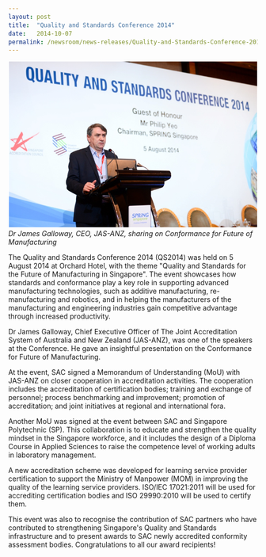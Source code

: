 ```yaml
---
layout: post
title:  "Quality and Standards Conference 2014"
date:   2014-10-07
permalink: /newsroom/news-releases/Quality-and-Standards-Conference-2014
---
```


![QS-2014-pic](/images/press-release/photos/QS-2014-pic.png)
*Dr James Galloway, CEO, JAS-ANZ, sharing on Conformance for Future of Manufacturing*

The Quality and Standards Conference 2014 (QS2014) was held on 5 August 2014 at Orchard Hotel, with the theme "Quality and Standards for the Future of Manufacturing in Singapore". The event showcases how standards and conformance play a key role in supporting advanced manufacturing technologies, such as additive manufacturing, re-manufacturing and robotics, and in helping the manufacturers of the manufacturing and engineering industries gain competitive advantage through increased productivity.
 
Dr James Galloway, Chief Executive Officer of The Joint Accreditation System of Australia and New Zealand (JAS-ANZ), was one of the speakers at the Conference. He gave an insightful presentation on the Conformance for Future of Manufacturing.
 
At the event, SAC signed a Memorandum of Understanding (MoU) with JAS-ANZ on closer cooperation in accreditation activities. The cooperation includes the accreditation of certification bodies; training and exchange of personnel; process benchmarking and improvement; promotion of accreditation; and joint initiatives at regional and international fora.
 
Another MoU was signed at the event between SAC and Singapore Polytechnic (SP). This collaboration is to educate and strengthen the quality mindset in the Singapore workforce, and it includes the design of a Diploma Course in Applied Sciences to raise the competence level of working adults in laboratory management.
 
A new accreditation scheme was developed for learning service provider certification to support the Ministry of Manpower (MOM) in improving the quality of the learning service providers. ISO/IEC 17021:2011 will be used for accrediting certification bodies and ISO 29990:2010 will be used to certify them.
 
This event was also to recognise the contribution of SAC partners who have contributed to strengthening Singapore's Quality and Standards infrastructure and to present awards to SAC newly accredited conformity assessment bodies. Congratulations to all our award recipients!
